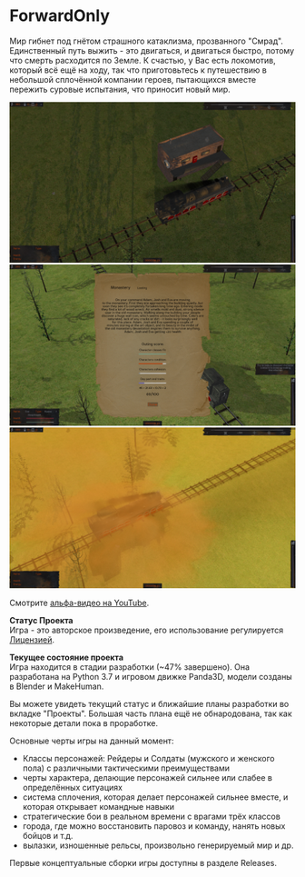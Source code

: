 # ForwardOnly

Мир гибнет под гнётом страшного катаклизма, прозванного "Смрад". Единственный путь выжить - это двигаться, и двигаться быстро, потому что смерть расходится по Земле. К счастью, у Вас есть локомотив, который всё ещё на ходу, так что приготовьтесь к путешествию в небольшой сплочённой компании героев, пытающихся вместе пережить суровые испытания, что приносит новый мир.

![image](https://github.com/IlyaFaer/ForwardOnlyGame/blob/master/preview/screenshot1.png?raw=true)
![image](https://github.com/IlyaFaer/ForwardOnlyGame/blob/master/preview/screenshot2.png?raw=true)
![image](https://github.com/IlyaFaer/ForwardOnlyGame/blob/master/preview/screenshot3.png?raw=true)

Смотрите [альфа-видео на YouTube](https://www.youtube.com/watch?v=JbiubswGOws).

**Статус Проекта**  
Игра - это авторское произведение, его использование регулируется [Лицензией](https://github.com/IlyaFaer/ForwardOnlyGame/blob/master/LICENSE.md).

**Текущее состояние проекта**  
Игра находится в стадии разработки (~47% завершено). Она разработана на Python 3.7 и игровом движке Panda3D, модели созданы в Blender и MakeHuman.

Вы можете увидеть текущий статус и ближайшие планы разработки во вкладке "Проекты". Большая часть плана ещё не обнародована, так как некоторые детали пока в проработке.

Основные черты игры на данный момент:
- Классы персонажей: Рейдеры и Солдаты (мужского и женского пола) с различными тактическими преимуществами
- черты характера, делающие персонажей сильнее или слабее в определённых ситуациях
- система сплочения, которая делает персонажей сильнее вместе, и которая открывает командные навыки
- стратегические бои в реальном времени с врагами трёх классов
- города, где можно восстановить паровоз и команду, нанять новых бойцов и т.д.
- вылазки, изношенные рельсы, произвольно генерируемый мир и др.

Первые концептуальные сборки игры доступны в разделе Releases.
